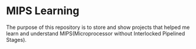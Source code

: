 # MIPS Learning
The purpose of this repository is to store and show projects that helped me learn and understand MIPS(Microprocessor without Interlocked Pipelined Stages).
